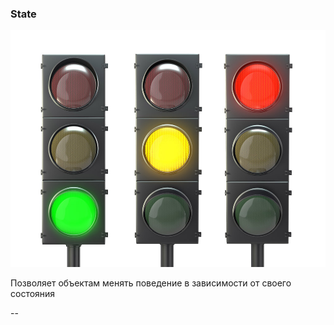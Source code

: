 ### State <!-- element style="display:none" -->

![[state.png | 400]](./imgs/state.png)

Позволяет объектам менять поведение в зависимости от своего состояния

--
